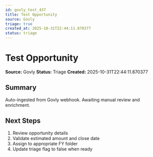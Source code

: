 ```yaml
---
id: govly_test_437
title: Test Opportunity
source: Govly
triage: true
created_at: 2025-10-31T22:44:11.870377
status: triage
---
```


# Test Opportunity

**Source:** Govly
**Status:** Triage
**Created:** 2025-10-31T22:44:11.870377

## Summary

Auto-ingested from Govly webhook. Awaiting manual review and enrichment.

## Next Steps

1. Review opportunity details
2. Validate estimated amount and close date
3. Assign to appropriate FY folder
4. Update triage flag to false when ready
